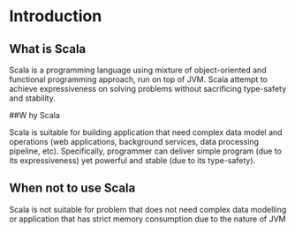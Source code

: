 # Introduction

## What is Scala

Scala is a programming language using mixture of object-oriented and functional programming approach, run on top of JVM.
Scala attempt to achieve expressiveness on solving problems without sacrificing type-safety and stability.

##W hy Scala

Scala is suitable for building application that need complex data model and operations (web applications, 
background services, data processing pipeline, etc). Specifically, programmer can deliver simple program (due to its 
expressiveness) yet powerful and stable (due to its type-safety).

## When not to use Scala

Scala is not suitable for problem that does not need complex data modelling or application that has strict memory 
consumption due to the nature of JVM
